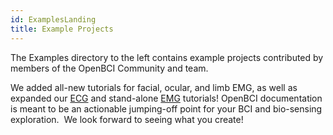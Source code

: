 ```yaml
---
id: ExamplesLanding
title: Example Projects
---
```


The Examples directory to the left contains example projects contributed by members of the OpenBCI Community and team.

We added all-new tutorials for facial, ocular, and limb EMG, as well as expanded our [ECG](https://docs.openbci.com/docs/01GettingStarted/02-Biosensing-Setups/ECGSetup) and stand-alone [EMG](https://docs.openbci.com/docs/01GettingStarted/02-Biosensing-Setups/EMGSetup) tutorials! OpenBCI documentation is meant to be an actionable jumping-off point for your BCI and bio-sensing exploration.  We look forward to seeing what you create!

